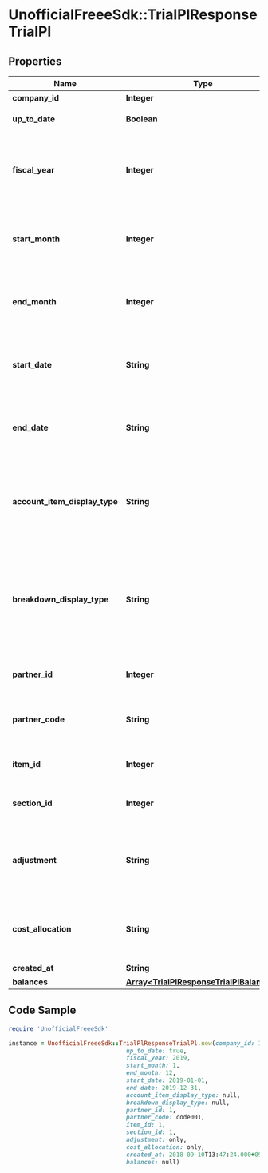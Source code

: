 # UnofficialFreeeSdk::TrialPlResponseTrialPl

## Properties

Name | Type | Description | Notes
------------ | ------------- | ------------- | -------------
**company_id** | **Integer** | 事業所ID | 
**up_to_date** | **Boolean** | 集計結果が最新かどうか | 
**fiscal_year** | **Integer** | 会計年度(条件に指定した時、または条件に月、日条件がない時のみ含まれる） | [optional] 
**start_month** | **Integer** | 発生月で絞込：開始会計月(mm)(条件に指定した時のみ含まれる） | [optional] 
**end_month** | **Integer** | 発生月で絞込：終了会計月(mm)(条件に指定した時のみ含まれる） | [optional] 
**start_date** | **String** | 発生日で絞込：開始日(yyyy-mm-dd)(条件に指定した時のみ含まれる） | [optional] 
**end_date** | **String** | 発生日で絞込：終了日(yyyy-mm-dd)(条件に指定した時のみ含まれる） | [optional] 
**account_item_display_type** | **String** | 勘定科目の表示（勘定科目: account_item, 決算書表示:group）(条件に指定した時のみ含まれる） | [optional] 
**breakdown_display_type** | **String** | 内訳の表示（取引先: partner, 品目: item, 部門: section, 勘定科目: account_item）(条件に指定した時のみ含まれる） | [optional] 
**partner_id** | **Integer** | 取引先ID(条件に指定した時のみ含まれる） | [optional] 
**partner_code** | **String** | 取引先コード(条件に指定した時のみ含まれる） | [optional] 
**item_id** | **Integer** | 品目ID(条件に指定した時のみ含まれる） | [optional] 
**section_id** | **Integer** | 部門ID(条件に指定した時のみ含まれる） | [optional] 
**adjustment** | **String** | 決算整理仕訳のみ: only, 決算整理仕訳以外: without(条件に指定した時のみ含まれる） | [optional] 
**cost_allocation** | **String** | 配賦仕訳のみ：only,配賦仕訳以外：without(条件に指定した時のみ含まれる） | [optional] 
**created_at** | **String** | 作成日時 | [optional] 
**balances** | [**Array&lt;TrialPlResponseTrialPlBalances&gt;**](TrialPlResponseTrialPlBalances.md) |  | 

## Code Sample

```ruby
require 'UnofficialFreeeSdk'

instance = UnofficialFreeeSdk::TrialPlResponseTrialPl.new(company_id: 1,
                                 up_to_date: true,
                                 fiscal_year: 2019,
                                 start_month: 1,
                                 end_month: 12,
                                 start_date: 2019-01-01,
                                 end_date: 2019-12-31,
                                 account_item_display_type: null,
                                 breakdown_display_type: null,
                                 partner_id: 1,
                                 partner_code: code001,
                                 item_id: 1,
                                 section_id: 1,
                                 adjustment: only,
                                 cost_allocation: only,
                                 created_at: 2018-09-10T13:47:24.000+09:00,
                                 balances: null)
```


